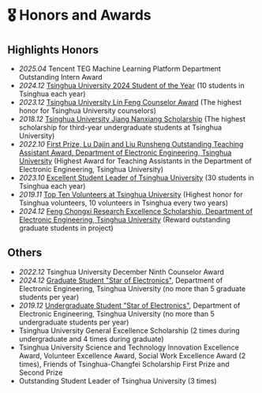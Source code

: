 # 🎖 Honors and Awards
## Highlights Honors
- *2025.04* Tencent TEG Machine Learning Platform Department Outstanding Intern Award
- *2024.12* [Tsinghua University 2024 Student of the Year](https://mp.weixin.qq.com/s/UxusF_TYsDh2ZioE6hVrEw) (10 students in Tsinghua each year)
- *2023.12* [Tsinghua University Lin Feng Counselor Award](https://mp.weixin.qq.com/s/PMNvgvhhqytBldTRipZbqA) (The highest honor for Tsinghua University counselors)
- *2018.12* [Tsinghua University Jiang Nanxiang Scholarship](https://www.tsinghua.edu.cn/info/1176/27038.htm) (The highest scholarship for third-year undergraduate students at Tsinghua University)
- *2022.10* [First Prize, Lu Dajin and Liu Runsheng Outstanding Teaching Assistant Award, Department of Electronic Engineering, Tsinghua University](https://www.ee.tsinghua.edu.cn/info/1076/3903.htm) (Highest Award for Teaching Assistants in the Department of Electronic Engineering, Tsinghua University)
- *2023.10* [Excellent Student Leader of Tsinghua University](https://mp.weixin.qq.com/s/dwifXdn8o5pKRrRBztKdOg) (30 students in Tsinghua each year)
- *2019.11* [Top Ten Volunteers at Tsinghua University](https://www.tsinghua.edu.cn/info/1180/53981.htm) (Highest honor for Tsinghua volunteers, 10 volunteers in Tsinghua every two years)
- *2024.12* [Feng Chongxi Research Excellence Scholarship, Department of Electronic Engineering, Tsinghua University](https://mp.weixin.qq.com/s/ODST2En_K0l7mmcMegeuUw) (Reward outstanding graduate students in project)

## Others
- *2022.12* Tsinghua University December Ninth Counselor Award
- *2024.12* [Graduate Student "Star of Electronics"](https://www.ee.tsinghua.edu.cn/info/1445/4297.htm), Department of Electronic Engineering, Tsinghua University (no more than 5 graduate students per year)
- *2019.12* [Undergraduate Student "Star of Electronics"](https://www.ee.tsinghua.edu.cn/info/1076/4813.htm), Department of Electronic Engineering, Tsinghua University (no more than 5 undergraduate students per year)
- Tsinghua University General Excellence Scholarship (2 times during undergraduate and 4 times during graduate)
- Tsinghua University Science and Technology Innovation Excellence Award, Volunteer Excellence Award, Social Work Excellence Award (2 times), Friends of Tsinghua-Changfei Scholarship First Prize and Second Prize
- Outstanding Student Leader of Tsinghua University (3 times)
